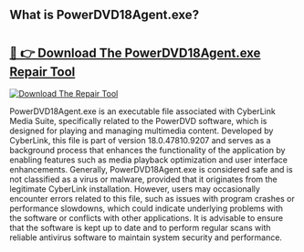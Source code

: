 ## What is PowerDVD18Agent.exe? 

# <h2><a href="https://exedetect.com/download.php?PowerDVD18Agent.exe">🔗 👉 Download The PowerDVD18Agent.exe Repair Tool</a></h2>

[![Download The Repair Tool](https://exedetect.com/download-button.jpg)](https://exedetect.com/download.php?PowerDVD18Agent.exe)

PowerDVD18Agent.exe is an executable file associated with CyberLink Media Suite, specifically related to the PowerDVD software, which is designed for playing and managing multimedia content. Developed by CyberLink, this file is part of version 18.0.47810.9207 and serves as a background process that enhances the functionality of the application by enabling features such as media playback optimization and user interface enhancements. Generally, PowerDVD18Agent.exe is considered safe and is not classified as a virus or malware, provided that it originates from the legitimate CyberLink installation. However, users may occasionally encounter errors related to this file, such as issues with program crashes or performance slowdowns, which could indicate underlying problems with the software or conflicts with other applications. It is advisable to ensure that the software is kept up to date and to perform regular scans with reliable antivirus software to maintain system security and performance.